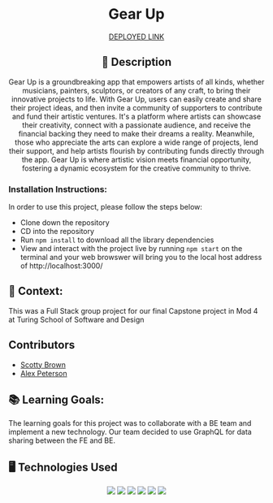 <div id="description" align="center">

# Gear Up

[DEPLOYED LINK](https://gear-up-ui-ux.vercel.app/)

## :pencil: Description
Gear Up is a groundbreaking app that empowers artists of all kinds, whether musicians, painters, sculptors, or creators of any craft, to bring their innovative projects to life. With Gear Up, users can easily create and share their project ideas, and then invite a community of supporters to contribute and fund their artistic ventures. It's a platform where artists can showcase their creativity, connect with a passionate audience, and receive the financial backing they need to make their dreams a reality. Meanwhile, those who appreciate the arts can explore a wide range of projects, lend their support, and help artists flourish by contributing funds directly through the app. Gear Up is where artistic vision meets financial opportunity, fostering a dynamic ecosystem for the creative community to thrive.

</div>

### Installation Instructions:
[//]: <> (What steps does a person have to take to get your app cloned down and running?)
In order to use this project, please follow the steps below:
- Clone down the repository
- CD into the repository
- Run ```npm install``` to download all the library dependencies
- View and interact with the project live by running ```npm start``` on the terminal and your web browswer will bring you to the local host address of http://localhost:3000/ 

## 🏫 Context:
[//]: <> (Give some context for the project here. How long did you have to work on it? How far into the Turing program are you?)
This was a Full Stack group project for our final Capstone project in Mod 4 at Turing School of Software and Design

## Contributors
- [Scotty Brown](https://github.com/Scotty-Brown)
- [Alex Peterson](https://github.com/Scotty-Brown)

## 📚 Learning Goals:
[//]: <> (What were the learning goals of this project? What tech did you work with?)
The learning goals for this project was to collaborate with a BE team and implement a new technology. Our team decided to use GraphQL for data sharing between the FE and BE.

## 🖥️ Technologies Used
<div align='center'>
  <img src="https://img.shields.io/badge/React-20232A?style=for-the-badge&logo=react&logoColor=61DAFB" />
  <img src="https://img.shields.io/badge/JavaScript-323330?style=for-the-badge&logo=javascript&logoColor=F7DF1E" /> 
  <img src="https://img.shields.io/badge/CSS3-1572B6?style=for-the-badge&logo=css3&logoColor=white" /> 
  <img src="https://img.shields.io/badge/HTML5-E34F26?style=for-the-badge&logo=html5&logoColor=white" />
  <img src="https://img.shields.io/badge/vercel-%23000000.svg?style=for-the-badge&logo=vercel&logoColor=white" />
  <img src="https://img.shields.io/badge/-cypress-%23E5E5E5?style=for-the-badge&logo=cypress&logoColor=058a5e" /> 
</div>
